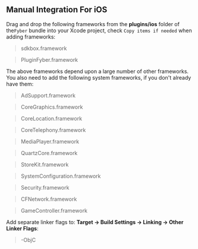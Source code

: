 ## Manual Integration For iOS
Drag and drop the following frameworks from the __plugins/ios__ folder of
the`Fyber` bundle into your Xcode project, check `Copy items if needed` when adding frameworks:

> sdkbox.framework

> PluginFyber.framework

The above frameworks depend upon a large number of other frameworks. You also need to add the following system frameworks, if you don't already have them:

> AdSupport.framework

> CoreGraphics.framework

> CoreLocation.framework

> CoreTelephony.framework

> MediaPlayer.framework

> QuartzCore.framework

> StoreKit.framework

> SystemConfiguration.framework

> Security.framework

> CFNetwork.framework

> GameController.framework

Add separate linker flags to:
__Target -> Build Settings -> Linking -> Other Linker Flags__:

> -ObjC

